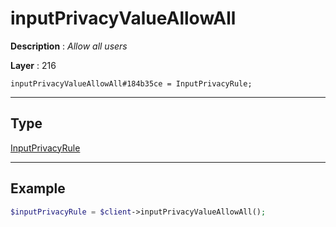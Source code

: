 # inputPrivacyValueAllowAll

**Description** : *Allow all users*

**Layer** : 216

```tl
inputPrivacyValueAllowAll#184b35ce = InputPrivacyRule;
```

---

## Type

[InputPrivacyRule](type/InputPrivacyRule)

---

## Example

```php
$inputPrivacyRule = $client->inputPrivacyValueAllowAll();
```